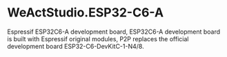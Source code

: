 # WeActStudio.ESP32-C6-A

Espressif ESP32C6-A development board, ESP32C6-A development board is built with Espressif original modules, P2P replaces the official development board ESP32-C6-DevKitC-1-N4/8.
